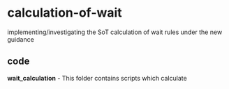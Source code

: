 # calculation-of-wait

implementing/investigating the SoT calculation of wait rules under the new guidance

## code

**wait_calculation** - This folder contains scripts which calculate 